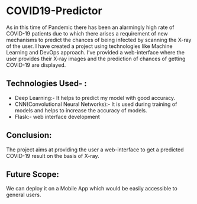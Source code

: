 # COVID19-Predictor
As in this time of Pandemic there has been an alarmingly high rate of COVID-19 patients due to which there arises a requirement of new mechanisms to predict the chances of being infected by scanning the X-ray of the user.
I have created a project using technologies like Machine Learning and DevOps approach. I’ve provided a web-interface where the user provides their X-ray images and the prediction of chances of getting COVID-19 are displayed. 
## Technologies Used- : 
* 	Deep Learning:- It helps to predict my model with good accuracy. 
* 	CNN(Convolutional Neural Networks):- It is used during training of models and helps to increase the accuracy of models. 
* Flask:- web interface development
## Conclusion:
The project aims at providing the user a web-interface to get a predicted COVID-19 result on the basis of X-ray. 
## Future Scope: 
We can deploy it on a Mobile App which would be easily accessible to general users.
